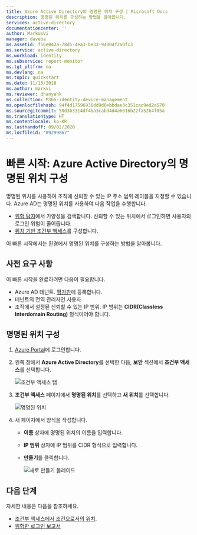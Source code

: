 ```yaml
---
title: Azure Active Directory의 명명된 위치 구성 | Microsoft Docs
description: 명명된 위치를 구성하는 방법을 알아봅니다.
services: active-directory
documentationcenter: ''
author: MarkusVi
manager: daveba
ms.assetid: f56e042a-78d5-4ea3-be33-94004f2a0fc3
ms.service: active-directory
ms.workload: identity
ms.subservice: report-monitor
ms.tgt_pltfrm: na
ms.devlang: na
ms.topic: quickstart
ms.date: 11/13/2018
ms.author: markvi
ms.reviewer: dhanyahk
ms.collection: M365-identity-device-management
ms.openlocfilehash: 94f4d17596936dd9d0ebbdae3c351cac9ed2a570
ms.sourcegitcommit: 58d3b3314df4ba3cabd4d4a6016b22fa5264f05a
ms.translationtype: HT
ms.contentlocale: ko-KR
ms.lasthandoff: 09/02/2020
ms.locfileid: "89299867"
---
```

# <a name="quickstart-configure-named-locations-in-azure-active-directory"></a>빠른 시작: Azure Active Directory의 명명된 위치 구성

명명된 위치를 사용하여 조직에 신뢰할 수 있는 IP 주소 범위 레이블을 지정할 수 있습니다. Azure AD는 명명된 위치를 사용하여 다음 작업을 수행합니다.
- [위험 탐지](../identity-protection/overview-identity-protection.md)에서 가양성을 검색합니다. 신뢰할 수 있는 위치에서 로그인하면 사용자의 로그인 위험이 줄어듭니다.   
- [위치 기반 조건부 액세스](../conditional-access/location-condition.md)를 구성합니다.

이 빠른 시작에서는 환경에서 명명된 위치를 구성하는 방법을 알아봅니다.

## <a name="prerequisites"></a>사전 요구 사항

이 빠른 시작을 완료하려면 다음이 필요합니다.

* Azure AD 테넌트. [평가판](https://azure.microsoft.com/trial/get-started-active-directory/)에 등록합니다. 
* 테넌트의 전역 관리자인 사용자.
* 조직에서 설정된 신뢰할 수 있는 IP 범위. IP 범위는 **CIDR(Classless Interdomain Routing)** 형식이어야 합니다.

## <a name="configure-named-locations"></a>명명된 위치 구성

1. [Azure Portal](https://portal.azure.com)에 로그인합니다.

2. 왼쪽 창에서 **Azure Active Directory**를 선택한 다음, **보안** 섹션에서 **조건부 액세스**를 선택합니다.

    ![조건부 액세스 탭](./media/quickstart-configure-named-locations/entrypoint.png)

3. **조건부 액세스** 페이지에서 **명명된 위치**를 선택하고 **새 위치**를 선택합니다.

    ![명명된 위치](./media/quickstart-configure-named-locations/namedlocation.png)

6. 새 페이지에서 양식을 작성합니다. 

   * **이름** 상자에 명명된 위치의 이름을 입력합니다.
   * **IP 범위** 상자에 IP 범위를 CIDR 형식으로 입력합니다.  
   * **만들기**를 클릭합니다.
    
     ![새로 만들기 블레이드](./media/quickstart-configure-named-locations/61.png)

## <a name="next-steps"></a>다음 단계

자세한 내용은 다음을 참조하세요.

- [조건부 액세스에서 조건으로서의 위치](../conditional-access/concept-conditional-access-conditions.md#locations).
- [위험한 로그인 보고서](../identity-protection/overview-identity-protection.md)